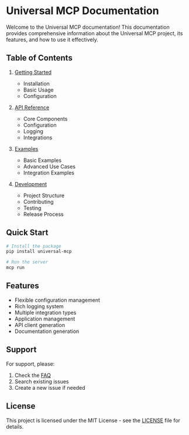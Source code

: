 # Universal MCP Documentation

Welcome to the Universal MCP documentation! This documentation provides comprehensive information about the Universal MCP project, its features, and how to use it effectively.

## Table of Contents

1. [Getting Started](guides/getting_started.md)
   - Installation
   - Basic Usage
   - Configuration

2. [API Reference](api/README.md)
   - Core Components
   - Configuration
   - Logging
   - Integrations

3. [Examples](examples/README.md)
   - Basic Examples
   - Advanced Use Cases
   - Integration Examples

4. [Development](guides/development.md)
   - Project Structure
   - Contributing
   - Testing
   - Release Process

## Quick Start

```bash
# Install the package
pip install universal-mcp

# Run the server
mcp run
```

## Features

- Flexible configuration management
- Rich logging system
- Multiple integration types
- Application management
- API client generation
- Documentation generation

## Support

For support, please:
1. Check the [FAQ](guides/faq.md)
2. Search existing issues
3. Create a new issue if needed

## License

This project is licensed under the MIT License - see the [LICENSE](../LICENSE) file for details.
